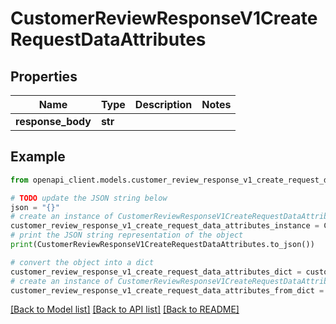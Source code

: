 # CustomerReviewResponseV1CreateRequestDataAttributes


## Properties

Name | Type | Description | Notes
------------ | ------------- | ------------- | -------------
**response_body** | **str** |  | 

## Example

```python
from openapi_client.models.customer_review_response_v1_create_request_data_attributes import CustomerReviewResponseV1CreateRequestDataAttributes

# TODO update the JSON string below
json = "{}"
# create an instance of CustomerReviewResponseV1CreateRequestDataAttributes from a JSON string
customer_review_response_v1_create_request_data_attributes_instance = CustomerReviewResponseV1CreateRequestDataAttributes.from_json(json)
# print the JSON string representation of the object
print(CustomerReviewResponseV1CreateRequestDataAttributes.to_json())

# convert the object into a dict
customer_review_response_v1_create_request_data_attributes_dict = customer_review_response_v1_create_request_data_attributes_instance.to_dict()
# create an instance of CustomerReviewResponseV1CreateRequestDataAttributes from a dict
customer_review_response_v1_create_request_data_attributes_from_dict = CustomerReviewResponseV1CreateRequestDataAttributes.from_dict(customer_review_response_v1_create_request_data_attributes_dict)
```
[[Back to Model list]](../README.md#documentation-for-models) [[Back to API list]](../README.md#documentation-for-api-endpoints) [[Back to README]](../README.md)


